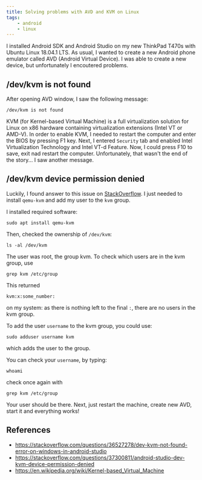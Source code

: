 ```yaml
---
title: Solving problems with AVD and KVM on Linux
tags:
    - android
    - linux
---
```


I installed Android SDK and Android Studio on my new ThinkPad T470s with Ubuntu Linux 18.04.1 LTS. As usual, I wanted to create a new Android phone emulator called AVD (Android Virtual Device). I was able to create a new device, but unfortunately I encoutered problems.

## /dev/kvm is not found

After opening AVD window, I saw the following message:

```
/dev/kvm is not found
```

KVM (for Kernel-based Virtual Machine) is a full virtualization solution for Linux on x86 hardware containing virtualization extensions (Intel VT or AMD-V).
In order to enable KVM, I needed to restart the computer and enter the BIOS by pressing <key>F1</key> key. Next, I entered `Security` tab and enabled Intel Virtualization Technology and Intel VT-d Feature. Now, I could press <key>F10</key> to save, exit nad restart the computer.
Unfortunately, that wasn't the end of the story... I saw another message.

## /dev/kvm device permission denied

Luckily, I found answer to this issue on [StackOverflow](https://stackoverflow.com/questions/37300811/android-studio-dev-kvm-device-permission-denied$). I just needed to install `qemu-kvm` and add my user to the `kvm` group.

I installed required software:

```
sudo apt install qemu-kvm
```

Then, checked the ownership of `/dev/kvm`:

```
ls -al /dev/kvm
```

The user was root, the group kvm. To check which users are in the kvm group, use

```
grep kvm /etc/group
```

This returned

```
kvm:x:some_number:
```

on my system: as there is nothing left to the final `:`, there are no users in the kvm group.

To add the user `username` to the kvm group, you could use:

```
sudo adduser username kvm
```

which adds the user to the group.

You can check your `username`, by typing:

```
whoami
```

check once again with

```
grep kvm /etc/group
```

Your user should be there. Next, just restart the machine, create new AVD, start it and everything works!

## References
- https://stackoverflow.com/questions/36527278/dev-kvm-not-found-error-on-windows-in-android-studio
- https://stackoverflow.com/questions/37300811/android-studio-dev-kvm-device-permission-denied
- https://en.wikipedia.org/wiki/Kernel-based_Virtual_Machine
